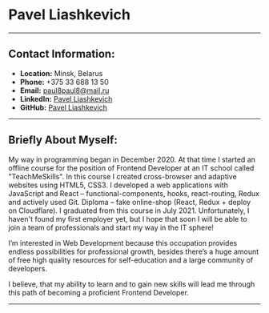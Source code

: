 # Pavel Liashkevich

---

## Contact Information:

- **Location:** Minsk, Belarus
- **Phone:** +375 33 688 13 50
- **Email:** paul8paul8@mail.ru
- **LinkedIn:** [Pavel Liashkevich](https://www.linkedin.com/in/pavel-liashkevich)
- **GitHub:** [Pavel Liashkevich](https://github.com/PavelLiashkevich)

---

## Briefly About Myself:

My way in programming began in December 2020. At that time I started an offline course for the position of Frontend Developer at an IT school called "TeachMeSkills". In this course I created cross-browser and adaptive websites using HTML5, CSS3. I developed a web applications with JavaScript and React – functional-components, hooks, react-routing, Redux and actively used Git. Diploma – fake online-shop (React, Redux + deploy on Cloudflare). I graduated from this course in July 2021. Unfortunately, I haven't found my first employer yet, but I hope that soon I will be able to join a team of professionals and start my way in the IT sphere!

I’m interested in Web Development because this occupation provides endless possibilities for professional growth, besides there’s a huge amount of free high quality resources for self-education and a large community of developers.

I believe, that my ability to learn and to gain new skills will lead me through this path of becoming a proficient Frontend Developer.

---
